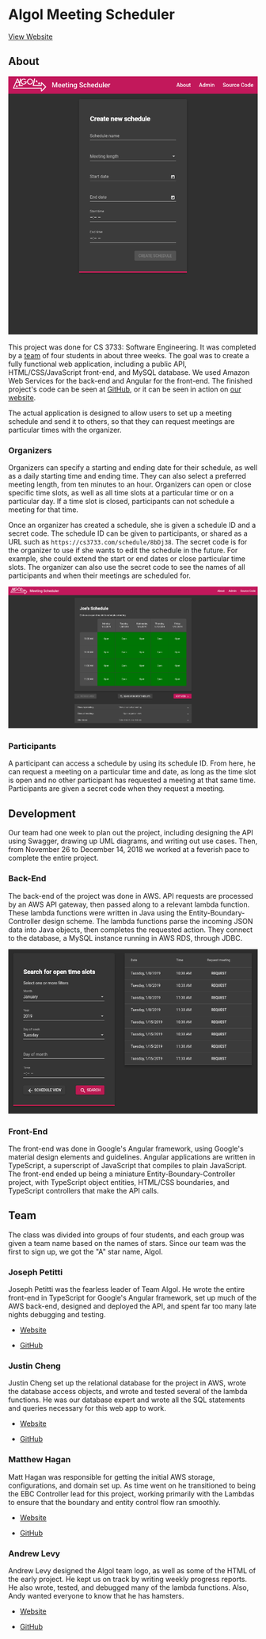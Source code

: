 Algol Meeting Scheduler
=======================


[View Website](https://algol.petitti.org)


About
-----

![The front page of our web app](images/algol-front-page.png)

This project was done for CS 3733: Software Engineering. It was
completed by a [team](#team) of four students in about three weeks. The
goal was to create a fully functional web application, including a
public API, HTML/CSS/JavaScript front-end, and MySQL database. We used
Amazon Web Services for the back-end and Angular for the front-end. The
finished project's code can be seen at
[GitHub](https://github.com/jojonium/CS-3733), or it can be seen in
action on [our website](https://algol.petitti.org).

The actual application is designed to allow users to set up a meeting
schedule and send it to others, so that they can request meetings are
particular times with the organizer.

### Organizers

Organizers can specify a starting and ending date for their schedule, as
well as a daily starting time and ending time. They can also select a
preferred meeting length, from ten minutes to an hour. Organizers can
open or close specific time slots, as well as all time slots at a
particular time or on a particular day. If a time slot is closed,
participants can not schedule a meeting for that time.

Once an organizer has created a schedule, she is given a schedule ID and
a secret code. The schedule ID can be given to participants, or shared
as a URL such as `https://cs3733.com/schedule/8bDj38`. The
secret code is for the organizer to use if she wants to edit the
schedule in the future. For example, she could extend the start or end
dates or close particular time slots. The organizer can also use the
secret code to see the names of all participants and when their meetings
are scheduled for.

![Standard schedule view](images/algol-schedule-view.png)


### Participants

A participant can access a schedule by using its schedule ID. From here,
he can request a meeting on a particular time and date, as long as the
time slot is open and no other participant has requested a meeting at
that same time. Participants are given a secret code when they request a
meeting.

Development
-----------

Our team had one week to plan out the project, including designing the
API using Swagger, drawing up UML diagrams, and writing out use cases.
Then, from November 26 to December 14, 2018 we worked at a feverish pace
to complete the entire project.

### Back-End

The back-end of the project was done in AWS. API requests are processed
by an AWS API gateway, then passed along to a relevant lambda function.
These lambda functions were written in Java using the
Entity-Boundary-Controller design scheme. The lambda functions parse the
incoming JSON data into Java objects, then completes the requested
action. They connect to the database, a MySQL instance running in AWS
RDS, through JDBC.

![The view for searching for open time slots](images/algol-search-view.png)

### Front-End

The front-end was done in Google's Angular framework, using Google's
material design elements and guidelines. Angular applications are
written in TypeScript, a superscript of JavaScript that compiles to
plain JavaScript. The front-end ended up being a miniature
Entity-Boundary-Controller project, with TypeScript object entities,
HTML/CSS boundaries, and TypeScript controllers that make the API calls.

Team
----

The class was divided into groups of four students, and each group was
given a team name based on the names of stars. Since our team was the first to
sign up, we got the "A" star name, Algol.


### Joseph Petitti

Joseph Petitti was the fearless leader of Team Algol. He wrote the
entire front-end in TypeScript for Google's Angular framework, set up
much of the AWS back-end, designed and deployed the API, and spent far
too many late nights debugging and testing.

* [Website](https://josephpetitti.com)

* [GitHub](https://github.com/jojonium)


### Justin Cheng

Justin Cheng set up the relational database for the project in AWS,
wrote the database access objects, and wrote and tested several of the
lambda functions. He was our database expert and wrote all the SQL
statements and queries necessary for this web app to work.

* [Website](https://justcheng.com)

* [GitHub](https://github.com/jchengz)


### Matthew Hagan

Matt Hagan was responsible for getting the initial AWS storage,
configurations, and domain set up. As time went on he transitioned to
being the EBC Controller lead for this project, working primarily with
the Lambdas to ensure that the boundary and entity control flow ran
smoothly.

* [Website](http://doublediamond.io)

* [GitHub](https://github.com/subbassbro)


### Andrew Levy

Andrew Levy designed the Algol team logo, as well as some of the HTML of
the early project. He kept us on track by writing weekly progress
reports. He also wrote, tested, and debugged many of the lambda
functions. Also, Andy wanted everyone to know that he has hamsters.

* [Website](http://andrew-levy.com)

* [GitHub](https://github.com/AndrewLevy395)
